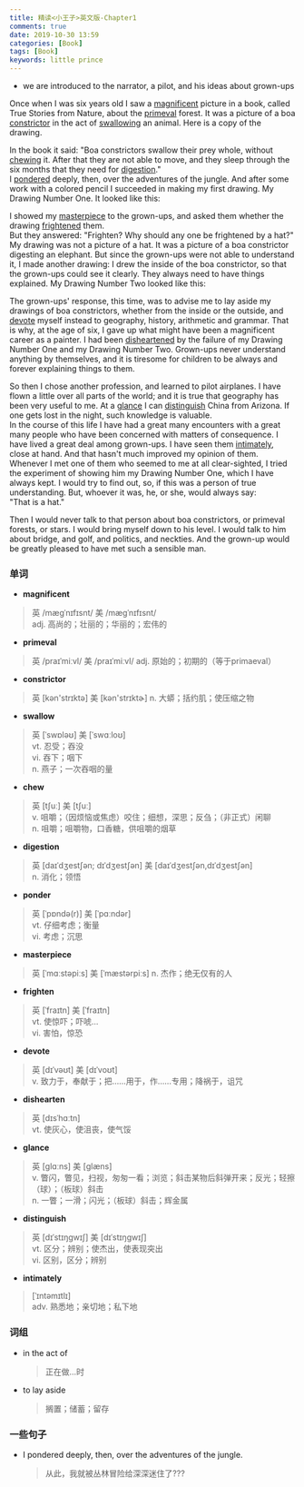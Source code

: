 ```yaml
---
title: 精读<小王子>英文版-Chapter1
comments: true
date: 2019-10-30 13:59
categories: [Book]
tags: [Book]
keywords: little prince
---
```


- we are introduced to the narrator, a pilot, and his ideas about grown-ups    

Once when I was six years old I saw a [magnificent](#magnificent) picture in a book, called True Stories from Nature, about the [primeval](#primeval) forest. It was a picture of a boa [constrictor](#constrictor) in the act of [swallowing](#swallow) an animal. Here is a copy of the drawing.   
 <!-- <p style="TEXT-INDENT: 0px; TEXT-ALIGN: center"><img src="/d/images/xiaowangzi/285407432035.jpg" alt="《小王子》图片 ---- 一条蟒蛇正在吞食一只大野兽">  -->
    
In the book it said: "Boa constrictors swallow their prey whole, without [chewing](#chew) it. After that they are not able to move, and they sleep through the six months that they need for [digestion](#digestion)."    
I [pondered](#ponder) deeply, then, over the adventures of the jungle. And after some work with a colored pencil I succeeded in making my first drawing. My Drawing Number One. It looked like this: 
<!-- <p style="TEXT-INDENT: 0px; TEXT-ALIGN: center"><img src="/d/images/xiaowangzi/285507432035.jpg" alt="小王子的第一号作品">     -->

<!-- more -->
I showed my [masterpiece](#masterpiece) to the grown-ups, and asked them whether the drawing [frightened](#frighten) them.    
But they answered: "Frighten? Why should any one be frightened by a hat?"    
My drawing was not a picture of a hat. It was a picture of a boa constrictor digesting an elephant. But since the grown-ups were not able to understand it, I made another drawing: I drew the inside of the boa constrictor, so that the grown-ups could see it clearly. They always need to have things explained. My Drawing Number Two looked like this:   
 <!-- <p style="TEXT-INDENT: 0px; TEXT-ALIGN: center"><img src="/d/images/xiaowangzi/285607432035.jpg" alt="小王子的第二号作品">     -->

The grown-ups' response, this time, was to advise me to lay aside my drawings of boa constrictors, whether from the inside or the outside, and [devote](#devote) myself instead to geography, history, arithmetic and grammar. That is why, at the age of six, I gave up what might have been a magnificent career as a painter. I had been [disheartened](#dishearten) by the failure of my Drawing Number One and my Drawing Number Two. Grown-ups never understand anything by themselves, and it is tiresome for children to be always and forever explaining things to them.   

So then I chose another profession, and learned to pilot airplanes. I have flown a little over all parts of the world; and it is true that geography has been very useful to me. At a [glance](#glance) I can [distinguish](#distinguish) China from Arizona. If one gets lost in the night, such knowledge is valuable.    
In the course of this life I have had a great many encounters with a great many people who have been concerned with matters of consequence. I have lived a great deal among grown-ups. I have seen them [intimately](#intimately), close at hand. And that hasn't much improved my opinion of them.    
Whenever I met one of them who seemed to me at all clear-sighted, I tried the experiment of showing him my Drawing Number One, which I have always kept. I would try to find out, so, if this was a person of true understanding. But, whoever it was, he, or she, would always say:    
"That is a hat."    

Then I would never talk to that person about boa constrictors, or primeval forests, or stars. I would bring myself down to his level. I would talk to him about bridge, and golf, and politics, and neckties. And the grown-up would be greatly pleased to have met such a sensible man.     



### 单词
- <a id="magnificent">**magnificent**</a>
 > 英 /mæɡˈnɪfɪsnt/  美 /mæɡˈnɪfɪsnt/  
 > adj. 高尚的；壮丽的；华丽的；宏伟的    

- <a id="primeval">**primeval**</a>
 > 英 /praɪˈmiːvl/  美 /praɪˈmiːvl/ 
 > adj. 原始的；初期的（等于primaeval）    

- <a id="constrictor">**constrictor**</a>
 > 英 [kən'strɪktə]   美 [kən'strɪktɚ]
 > n. 大蟒；括约肌；使压缩之物  

- <a id="swallow">**swallow**</a>
 > 英 [ˈswɒləʊ]   美 [ˈswɑːloʊ]  
 > vt. 忍受；吞没  
 > vi. 吞下；咽下  
 > n. 燕子；一次吞咽的量    

- <a id="chew">**chew**</a>
 > 英 [tʃuː]   美 [tʃuː]  
 > v. 咀嚼；（因烦恼或焦虑）咬住；细想，深思；反刍；（非正式）闲聊  
 > n. 咀嚼；咀嚼物，口香糖，供咀嚼的烟草  

- <a id="digestion">**digestion**</a>
 > 英 [daɪˈdʒestʃən; dɪˈdʒestʃən]  美 [daɪˈdʒestʃən,dɪˈdʒestʃən]  
 > n. 消化；领悟  

- <a id="ponder">**ponder**</a>
 > 英 [ˈpɒndə(r)]   美 [ˈpɑːndər]  
 > vt. 仔细考虑；衡量  
 > vi. 考虑；沉思  

- <a id="masterpiece">**masterpiece**</a>
 > 英 [ˈmɑːstəpiːs]   美 [ˈmæstərpiːs]
 > n. 杰作；绝无仅有的人  

- <a id="frighten">**frighten**</a>
 >  英 [ˈfraɪtn]   美 [ˈfraɪtn]  
 > vt. 使惊吓；吓唬…  
 > vi. 害怕，惊恐  

- <a id="devote">**devote**</a>
 >  英 [dɪˈvəʊt]   美 [dɪˈvoʊt]  
 > v. 致力于，奉献于；把……用于，作……专用；降祸于，诅咒  

- <a id="dishearten">**dishearten**</a>
 >  英 [dɪsˈhɑːtn]  
 > vt. 使灰心，使沮丧，使气馁  

- <a id="glance">**glance**</a>
 >  英 [ɡlɑːns]   美 [ɡlæns]  
 > v. 瞥闪，瞥见，扫视，匆匆一看；浏览；斜击某物后斜弹开来；反光；轻擦（球）；（板球）斜击  
 > n. 一瞥；一滑；闪光；（板球）斜击；辉金属  

- <a id="distinguish">**distinguish**</a>  
 >  英 [dɪˈstɪŋɡwɪʃ]   美 [dɪˈstɪŋɡwɪʃ]  
 > vt. 区分；辨别；使杰出，使表现突出    
 > vi. 区别，区分；辨别    

- <a id="intimately">**intimately**</a>
 >  [ˈɪntəmɪtlɪ]  
 > adv. 熟悉地；亲切地；私下地  


### 词组
- in the act of   
  > 正在做…时

- to lay aside
  > 搁置；储蓄；留存

### 一些句子
- I pondered deeply, then, over the adventures of the jungle. 
  >  从此，我就被丛林冒险给深深迷住了???